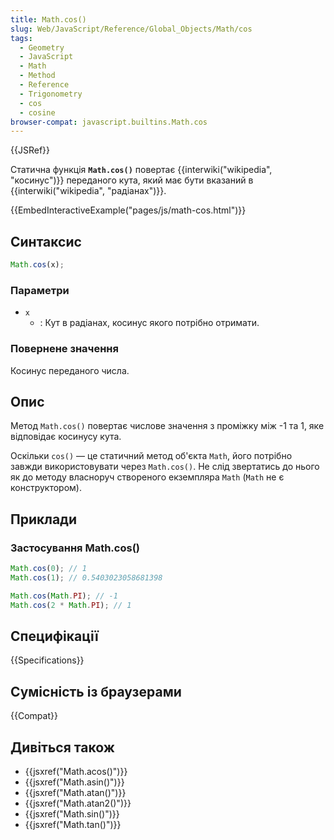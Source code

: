 ```yaml
---
title: Math.cos()
slug: Web/JavaScript/Reference/Global_Objects/Math/cos
tags:
  - Geometry
  - JavaScript
  - Math
  - Method
  - Reference
  - Trigonometry
  - cos
  - cosine
browser-compat: javascript.builtins.Math.cos
---
```


{{JSRef}}

Статична функція **`Math.cos()`** повертає {{interwiki("wikipedia", "косинус")}} переданого кута, який має бути вказаний в {{interwiki("wikipedia", "радіанах")}}.

{{EmbedInteractiveExample("pages/js/math-cos.html")}}

## Синтаксис

```js
Math.cos(x);
```

### Параметри

- `x`
  - : Кут в радіанах, косинус якого потрібно отримати.

### Повернене значення

Косинус переданого числа.

## Опис

Метод `Math.cos()` повертає числове значення з проміжку між -1 та 1, яке відповідає косинусу кута.

Оскільки `cos()` — це статичний метод об'єкта `Math`, його потрібно завжди використовувати через `Math.cos()`. Не слід звертатись до нього як до методу власноруч створеного екземпляра `Math` (`Math` не є конструктором).

## Приклади

### Застосування Math.cos()

```js
Math.cos(0); // 1
Math.cos(1); // 0.5403023058681398

Math.cos(Math.PI); // -1
Math.cos(2 * Math.PI); // 1
```

## Специфікації

{{Specifications}}

## Сумісність із браузерами

{{Compat}}

## Дивіться також

- {{jsxref("Math.acos()")}}
- {{jsxref("Math.asin()")}}
- {{jsxref("Math.atan()")}}
- {{jsxref("Math.atan2()")}}
- {{jsxref("Math.sin()")}}
- {{jsxref("Math.tan()")}}
